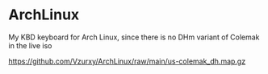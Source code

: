 # ArchLinux

My KBD keyboard for Arch Linux, since there is no DHm variant of Colemak in the live iso

https://github.com/Vzurxy/ArchLinux/raw/main/us-colemak_dh.map.gz
